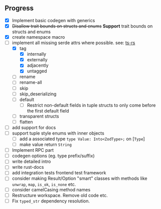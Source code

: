 ## Progress 
- [x] Implement basic codegen with generics
- [x] ~~Disallow trait bounds on structs and enums~~ __Support__ trait bounds on structs and enums
- [x] create namespace macro
- [ ] implement all missing serde attrs where possible. see: [ts-rs](https://docs.rs/ts-rs/latest/ts_rs/)
  - [x] tag
    - [x] internally
    - [x] externally
    - [x] adjacently
    - [x] untagged
  - [ ] rename
  - [ ] rename-all
  - [ ] skip
  - [ ] skip_deserializing
  - [ ] default
    - [ ] Restrict non-default fields in tuple structs to only come before the first default field
  - [ ] transparent structs
  - [ ] flatten
- [ ] add support for docs
- [ ] support tuple style enums with inner objects
  - [ ] add a associated type `type Value: Into<ZodType>;` on [`Type`]
  - [ ] make value return `String`
- [ ] Implement RPC part
- [ ] codegen options (eg. type prefix/suffix)
- [ ] write detailed intro
- [ ] write rust-docs
- [ ] add integration tests frontend test framework
- [ ] consider making Result/Option "smart" classes with methods like `unwrap`, `map`, `is_ok`, `is_none` etc.
- [ ] consider camelCasing method names
- [ ] Restructure workspace. Remove old code etc.
- [ ] Fix `typed_str` dependency resolution.

